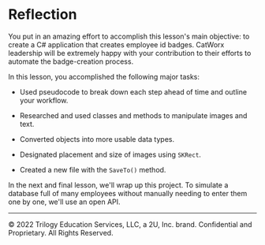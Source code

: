 # Reflection

You put in an amazing effort to accomplish this lesson's main objective: to create a C# application that creates employee id badges. CatWorx leadership will be extremely happy with your contribution to their efforts to automate the badge-creation process.

In this lesson, you accomplished the following major tasks:

* Used pseudocode to break down each step ahead of time and outline your workflow.

* Researched and used classes and methods to manipulate images and text.

* Converted objects into more usable data types.

* Designated placement and size of images using `SKRect`.

* Created a new file with the `SaveTo()` method.

In the next and final lesson, we'll wrap up this project. To simulate a database full of many employees without manually needing to enter them one by one, we'll use an open API.

---
© 2022 Trilogy Education Services, LLC, a 2U, Inc. brand. Confidential and Proprietary. All Rights Reserved.